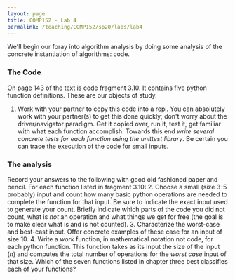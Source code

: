 ```yaml
---
layout: page
title: COMP152 - Lab 4
permalink: /teaching/COMP152/sp20/labs/lab4
---
```


We'll begin our foray into algorithm analysis by doing some analysis of the concrete instantiation of algorithms: code.

### The Code

On page 143 of the text is code fragment 3.10. It contains five python function definitions. These are our objects of study.

1. Work with your partner to copy this code into a repl. You can absolutely work with your partner(s) to get this done quickly; don't worry about the driver/navigator paradigm. Get it copied over, run it, test it, get familiar with what each function accomplish. Towards this end *write several concrete tests for each function using the unittest library*. Be certain you can trace the execution of the code for small inputs.

### The analysis

Record your answers to the following with good old fashioned paper and pencil. For each function listed in fragment 3.10:
2. Choose a small (size 3-5 probably) input and count how many basic python operations are needed to complete the function for that input. Be sure to indicate the exact input used to generate your count.  Briefly indicate which parts of the code you did not count, what is *not* an operation and what things we get for free (the goal is to make clear what is and is not counted).
3. Characterize the worst-case and best-cast input. Offer concrete examples of these case for an input of size 10.
4. Write a *work* function, in mathematical notation not code, for each python function. This function takes as its input the size of the input (*n*) and computes the total number of operations for the *worst case* input of that size. Which of the seven functions listed in chapter three best classifies each of your functions?
